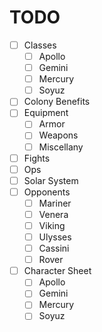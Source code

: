 # TODO

- [ ] Classes
  - [ ] Apollo
  - [ ] Gemini
  - [ ] Mercury
  - [ ] Soyuz
- [ ] Colony Benefits
- [ ] Equipment
  - [ ] Armor
  - [ ] Weapons
  - [ ] Miscellany
- [ ] Fights
- [ ] Ops
- [ ] Solar System
- [ ] Opponents
  - [ ] Mariner
  - [ ] Venera
  - [ ] Viking
  - [ ] Ulysses
  - [ ] Cassini
  - [ ] Rover
- [ ] Character Sheet
  - [ ] Apollo
  - [ ] Gemini
  - [ ] Mercury
  - [ ] Soyuz
